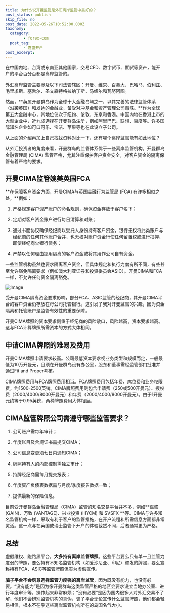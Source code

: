 ```yaml
---
title: 为什么说开曼监管是外汇离岸监管中最好的？
post_status: publish
skip_file: no
post_date: 2022-05-26T10:52:00.000Z
taxonomy:
  category:
        - forex-com
  post_tag:
        - 嘉盛开户
post_excerpt: 
---
```

在中国内地、台湾或东南亚其他国家，交易CFD、数字货币、期货等资产，能开户的平台百分百都是离岸监管的。

外汇离岸监管主要涉及以下司法管辖区：开曼、维京、百慕大、巴哈马、伯利兹、毛里求斯、塞舌尔、圣文森特格拉纳丁斯、马绍尔和瓦努阿图。

然而，**英属开曼群岛作为全球十大金融岛屿之一，以其完善的法律监管体系（沿袭英国）和发达的金融业，备受对冲基金和资产管理公司青睐。**作为全球第五大金融中心，其地位仅次于纽约、伦敦、东京和香港。中国内地在香港上市的大型企业中，近九成选择在开曼群岛注册，例如阿里巴巴、联想、百度等。许多国际知名企业如可口可乐、宝洁、苹果等也在此设立子公司。

从上面的介绍再加上自己找找资料对比一下，还有哪个离岸监管能有如此地位？

从外汇投资者的角度来看，开曼群岛的监管体系优于一些离岸监管机构。开曼群岛金融管理局 (CIMA) 监管严格，尤其注重保护客户资金安全，对客户资金的隔离保管有着严格的要求。

## 开曼CIMA监管媲美英国FCA

**在保障客户资金方面，开曼CIMA与英国金融行为监管局 (FCA) 有许多相似之处，**例如：

1. 严格规定客户资产账户的命名规则，确保资金存放于客户名下；

1. 定期对客户资金账户进行每日清算和对账；

1. 通过书面协议确保经纪商以受托人身份持有客户资金，银行无权将此类账户与经纪商的任何其他账户合并，也无权对账户资金行使任何留置权或进行扣押，即使经纪商欠银行债务；

1. 严禁以任何理由挪用隔离的客户资金或将其用作公司自有资金。

一些监管机构虽然也要求隔离客户资金，但具体规定和执行力度有所不同，有些甚至允许豁免隔离要求（例如澳大利亚证券和投资委员会ASIC）。开曼CIMA和FCA一样，不允许任何资金隔离豁免。

![Image](https://prod-files-secure.s3.us-west-2.amazonaws.com/39ed1227-6d7d-4570-be36-9ccd4a2c4241/bd849744-3fcb-4a37-8312-357962c8f065/image.png?X-Amz-Algorithm=AWS4-HMAC-SHA256&X-Amz-Content-Sha256=UNSIGNED-PAYLOAD&X-Amz-Credential=ASIAZI2LB466YOOCXBO7%2F20250523%2Fus-west-2%2Fs3%2Faws4_request&X-Amz-Date=20250523T221347Z&X-Amz-Expires=3600&X-Amz-Security-Token=IQoJb3JpZ2luX2VjED4aCXVzLXdlc3QtMiJHMEUCIQD17Yyptfv2F7YpsSoGXjVq1tRQx3HE%2Bjp2v7MLiAipswIgbJ%2FCkofAwl5NciSajqmhE%2FCGbXYd71JsUGimY3WbrBAqiAQI9%2F%2F%2F%2F%2F%2F%2F%2F%2F%2F%2FARAAGgw2Mzc0MjMxODM4MDUiDLO7V%2Bx7JmiPBbyXBircA%2BmWHfbSO4tmEQ6R2z2nnKpVL%2BNVisscVhi6Z3MMUbci5XL9Z%2FWAxxFhGd9xgLrmOLcnEqZ2kh50gc0LmlEl7FEU7Z59Zd%2Fz%2FkI3s3NgNBcWFGvtZYgvSh11mZkkdM9qmyIY%2FLIihltKQLQaeh9qU%2BwaVo%2FB2UAKieqSm8GvXqh4yTqR0OQe1Rl5lAOxc2%2B5U0LjL0SuBK6w%2F95aigYc0cMxGpu4T%2BUvGkKy1KUAOU7S7PXvnzejkE7L4xiFs3IqOXak65O9qQRFuugYYx%2BZvrRIYtIjks7RlRpdonU106HJi48EyWUGXUPobJwr4kniRAFN6IrY%2Fpo0c%2F6FRooBPs45ZbpTZZSdOQz5AtBV4p%2BvT3vde%2BknPteJKugexIoMMmx7l3FO5whhro4MacCFK2CW7woRyWQzFVtGTryHxuGNA0Fq42r%2F6AzuLaAZ7wrobs9l0T9UPZNTF0%2F%2B6iRAVokWqEiYZ%2Fqq8biW3h5mCFlt09q8cGDY2gboAZJ%2B5%2BT3L2vZ5j1bbkQHwYIE7HIbCSqmvtMeR%2BDOcdZRtzngZ0aN9zG%2Fwv7rKjNVLLHCADjUbkJ3nY%2BJNhVVsYiZC35y%2B%2FiAdBFpWSqGOQIZSVnx0jA3qgHRNLmP9ejNb2tnMPLNw8EGOqUBan2IySRLbdJSFM7j8hMHPGwJMj%2Fbs2VNAXe5hR0snoEofcWOriJD7%2BVkNM9Gziz8cGPaAIeqFWv2zi5Y%2BhuHRA%2BNcNrHLiyjptocMSk6UI8ltZN7Q4V4sonDnvJif%2BhIaN4T1cc1DA%2BcKoegnCfNtjySDZVXVnp4jOR1gBf3G5FiMM%2BXIptPITLZNQI%2BpuLBZ1EfGI08CaE1UpF8U%2Ff45Xf8N%2FI7&X-Amz-Signature=5d56a4100b9663f12ad24270fee1ffcee56194053c67cdb624a4b37f54bc95c8&X-Amz-SignedHeaders=host&x-id=GetObject)

受开曼CIMA隔离资金要求影响，部分FCA、ASIC监管的经纪商，其开曼CIMA平台的客户资金仍存放在母公司托管银行。这引发了我对开曼监管的兴趣，因为资金隔离和托管账户是监管有效性的重要保障。

开曼CIMA牌照的资本要求侧重于经纪商的风险敞口，风险越高，资本要求越高。这与FCA计算牌照所需资本的方式大体相同。

## **申请CIMA牌照的难易及费用**

开曼CIMA牌照申请要求较高。公司最低资本要求视业务类型和规模而定，一般最低为10万开曼元，且须在开曼群岛设有办公室，股东和董事需经监管部门批准并通过Fit and Proper考核。

CIMA牌照费用与FCA牌照费用相当。FCA牌照费用包括年费、席位费和业务权限费，约1500-2500英镑。CIMA牌照费用则包含申请费（250或500开曼元）、授权费（2000/4000/8000开曼元）和年费（2000/4000/8000开曼元）。由于1开曼元约等于0.95英镑，两种牌照费用大体相当。

## CIMA监管牌照公司需遵守哪些监管要求？

1. 公司账户需每年审计；

1. 年度账目及合规证书需提交CIMA；

1. 公司信息变更须七日内通知CIMA；

1. 牌照持有人的内部控制需独立审计；

1. 持牌经纪商需每月提交报表；

1. 年度资产负债表数据需与月度/季度报告数据一致；

1. 提供最新的保险信息。

目前受开曼群岛金融管理局（CIMA）监管的知名交易平台并不多，例如**嘉盛 (GAIN)、万致 (VANTAGE)、兴业投资 (HYCM) 和 SVSFX **等。CIMA与许多知名监管机构一样，采取有利于客户的监管措施，在开户流程和所需信息方面都非常灵活。这一点与在英国或瑞士监管下开户的体验截然不同，后者通常更为严格。

## 总结

虚假维权、跑路黑平台，**大多持有离岸监管牌照**。这些平台要么只有单一且监管力度弱的牌照，要么持有不知名监管机构（如爱沙尼亚、印尼）颁发的牌照，要么宣称持有FCA、ASIC等监管牌照但实为虚假宣传。

**骗子平台不会刻意选择监管力度强的离岸监管**，因为既没有能力，也没有必要。“没有能力”是因为像开曼群岛这类监管严格的地区会要求设立当地办公室、进行年度审计等，操作起来非常麻烦；“没有必要”是因为国内很多人对外汇交易不了解，他们不会辨别监管机构的真伪，骗子平台无论宣传什么监管牌照，他们都会轻易相信，根本不在乎这些离岸监管机构所在的岛国名气大小。